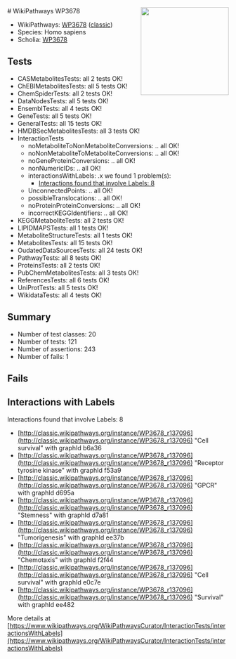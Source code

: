 <img style="float: right; width: 200px" src="https://upload.wikimedia.org/wikipedia/commons/thumb/8/83/Wplogo_with_text_500.png/640px-Wplogo_with_text_500.png" />
# WikiPathways WP3678

* WikiPathways: [WP3678](https://wikipathways.org/pathways/WP3678) ([classic](https://classic.wikipathways.org/instance/WP3678))
* Species: Homo sapiens
* Scholia: [WP3678](https://scholia.toolforge.org/wikipathways/WP3678)
## Tests
* CASMetabolitesTests: all 2 tests OK!
* ChEBIMetabolitesTests: all 5 tests OK!
* ChemSpiderTests: all 2 tests OK!
* DataNodesTests: all 5 tests OK!
* EnsemblTests: all 4 tests OK!
* GeneTests: all 5 tests OK!
* GeneralTests: all 15 tests OK!
* HMDBSecMetabolitesTests: all 3 tests OK!
* InteractionTests
    * noMetaboliteToNonMetaboliteConversions: .. all OK!
    * noNonMetaboliteToMetaboliteConversions: .. all OK!
    * noGeneProteinConversions: .. all OK!
    * nonNumericIDs: .. all OK!
    * interactionsWithLabels: .x we found 1 problem(s):
        * [Interactions found that involve Labels: 8](#630d267f)
    * UnconnectedPoints: .. all OK!
    * possibleTranslocations: .. all OK!
    * noProteinProteinConversions: .. all OK!
    * incorrectKEGGIdentifiers: .. all OK!
* KEGGMetaboliteTests: all 2 tests OK!
* LIPIDMAPSTests: all 1 tests OK!
* MetaboliteStructureTests: all 1 tests OK!
* MetabolitesTests: all 15 tests OK!
* OudatedDataSourcesTests: all 24 tests OK!
* PathwayTests: all 8 tests OK!
* ProteinsTests: all 2 tests OK!
* PubChemMetabolitesTests: all 3 tests OK!
* ReferencesTests: all 6 tests OK!
* UniProtTests: all 5 tests OK!
* WikidataTests: all 4 tests OK!


## Summary

* Number of test classes: 20
* Number of tests: 121
* Number of assertions: 243
* Number of fails: 1

## Fails

<a name="630d267f" />

## Interactions with Labels

Interactions found that involve Labels: 8

* [http://classic.wikipathways.org/instance/WP3678_r137096](http://classic.wikipathways.org/instance/WP3678_r137096) "Cell survival" with graphId b6a36
* [http://classic.wikipathways.org/instance/WP3678_r137096](http://classic.wikipathways.org/instance/WP3678_r137096) "Receptor
tyrosine 
kinase" with graphId f53a9
* [http://classic.wikipathways.org/instance/WP3678_r137096](http://classic.wikipathways.org/instance/WP3678_r137096) "GPCR" with graphId d695a
* [http://classic.wikipathways.org/instance/WP3678_r137096](http://classic.wikipathways.org/instance/WP3678_r137096) "Stemness" with graphId d7a81
* [http://classic.wikipathways.org/instance/WP3678_r137096](http://classic.wikipathways.org/instance/WP3678_r137096) "Tumorigenesis" with graphId ee37b
* [http://classic.wikipathways.org/instance/WP3678_r137096](http://classic.wikipathways.org/instance/WP3678_r137096) "Chemotaxis" with graphId f2f44
* [http://classic.wikipathways.org/instance/WP3678_r137096](http://classic.wikipathways.org/instance/WP3678_r137096) "Cell survival" with graphId e0c7e
* [http://classic.wikipathways.org/instance/WP3678_r137096](http://classic.wikipathways.org/instance/WP3678_r137096) "Survival" with graphId ee482


More details at [https://www.wikipathways.org/WikiPathwaysCurator/InteractionTests/interactionsWithLabels](https://www.wikipathways.org/WikiPathwaysCurator/InteractionTests/interactionsWithLabels)

